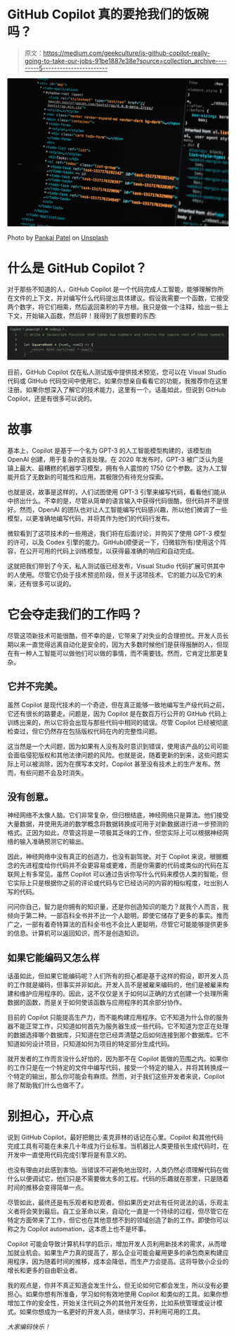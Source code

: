 # GitHub Copilot 真的要抢我们的饭碗吗？

> 原文：<https://medium.com/geekculture/is-github-copilot-really-going-to-take-our-jobs-91be1887e38e?source=collection_archive---------5----------------------->

![](img/2591f8d4ba03d0ac2a1da1e96e01c7fd.png)

Photo by [Pankaj Patel](https://unsplash.com/@pankajpatel?utm_source=medium&utm_medium=referral) on [Unsplash](https://unsplash.com?utm_source=medium&utm_medium=referral)

# 什么是 GitHub Copilot？

对于那些不知道的人，GitHub Copilot 是一个代码完成人工智能，能够理解你所在文件的上下文，并对编写什么代码提出具体建议。假设我需要一个函数，它接受两个数字，将它们相乘，然后返回乘积的平方根。我只是做一个注释，给出一些上下文，开始输入函数，然后砰！我得到了我想要的东西:

![](img/844349a5ef3ad513fddb158b4d634166.png)

目前，GitHub Copilot 仅在私人测试版中提供技术预览，您可以在 Visual Studio 代码或 GitHub 代码空间中使用它。如果你想亲自看看它的功能，我推荐你在这里注册。如果你想深入了解它的技术能力，这里有一个。话虽如此，但说到 GitHub Copilot，还是有很多可以说的。

# 故事

基本上，Copilot 是基于一个名为 GPT-3 的人工智能模型构建的，该模型由 OpenAI 创建，用于复杂的语言处理。在 2020 年发布时，GPT-3 被广泛认为是镇上最大、最糟糕的机器学习模型，拥有令人震惊的 1750 亿个参数。这为人工智能开启了无数新的可能性和应用，其极限仍有待充分探索。

也就是说，故事是这样的，人们试图使用 GPT-3 引擎来编写代码，看看他们能从中挤出什么。不幸的是，尽管从简单的语言输入中获得代码很酷，但代码并不是很好。然而，OpenAI 的团队也对让人工智能编写代码感兴趣，所以他们微调了一些模型，以更准确地编写代码，并将其作为他们的代码行发布。

微软看到了这项技术的一些用途，我们将在后面讨论，并购买了使用 GPT-3 模型的许可，以及 Codex 引擎的能力。GitHub(顺便说一下，归微软所有)使用这个阵容，在公开可用的代码上训练模型，以获得最准确的响应和自动完成。

这就把我们带到了今天，私人测试版已经发布，Visual Studio 代码扩展可供其中的人使用。尽管它仍处于技术预览阶段，但关于这项技术、它的能力以及它的未来，还有很多可以说的。

# 它会夺走我们的工作吗？

尽管这项新技术可能很酷，但不幸的是，它带来了对失业的合理担忧。开发人员长期以来一直觉得远离自动化是安全的，因为大多数时候他们是获得报酬的人，但现在有一种人工智能可以做他们可以做的事情，而不需要钱。然而，它肯定比那更复杂。

## 它并不完美。

虽然 Copilot 是现代技术的一个奇迹，但在真正能够一致地编写生产级代码之前，它还有很长的路要走。问题是，因为 Copilot 是在数百万行公开的 GitHub 代码上训练出来的，所以它将会出现与那些代码中相同的错误。尽管 Copilot 已经被彻底检查过，但它仍然存在包括版权代码在内的完整性问题。

这当然是一个大问题，因为如果有人没有及时意识到错误，使用该产品的公司可能会面临侵犯版权和其他法律问题的风险。也就是说，随着更新的到来，这些问题实际上可以被消除，因为在撰写本文时，Copilot 甚至没有技术上的生产发布。然而，有些问题不会及时消失。

## 没有创意。

神经网络不太像人脑。它们非常复杂，但归根结底，神经网络只是算法。他们接受大量数据，并使用先进的数学概念将数据转换成可用于对新数据进行进一步预测的格式。正因为如此，尽管这将是一项极其乏味的工作，但您实际上可以根据神经网络的输入准确预测它的输出。

因此，神经网络中没有真正的创造力，也没有副驾驶。对于 Copilot 来说，根据概念的先进程度给你代码并不会更容易或更难，而是你需要的代码或类似的代码在互联网上有多常见。虽然 Copilot 可以通过告诉你写什么代码来模仿人类的智能，但它实际上只是根据你之前的评论或代码与它已经访问的内容的相似程度，吐出别人写的代码。

问问你自己，智力是你拥有的知识量，还是你创造知识的能力？就我个人而言，我倾向于第二种。一部百科全书并不比一个人聪明，即使它储存了更多的事实。推而广之，一部有着奇特算法的百科全书也不会比人更聪明，尽管它可能能够提供更多的信息。计算机可以返回知识，而不是创造知识。

## 如果它能编码又怎么样

话虽如此，但如果它能编码呢？人们所有的担心都是基于这样的假设，即开发人员的工作就是编码，但事实并非如此。开发人员不是被雇来编码的，他们是被雇来构建和维护应用程序的。因此，这不仅仅是关于如何以正确的方式创建一个处理所需数据的函数，而是关于如何使该函数与应用程序的其余部分协作。

目前的 Copilot 只能提高生产力，而不能构建应用程序。它不知道为什么你的服务器不能正常工作，只知道如何首先为服务器生成一些代码。它不知道为您正在处理的数据选择哪个数据库，只知道在您已经弄清楚之后如何连接到那个数据库。它不知道如何设计项目，只知道如何为项目的特定部分生成代码。

就开发者的工作而言没什么好怕的，因为那不在 Copilot 能做的范围之内。如果你的工作只是在一个特定的文件中编写代码，接受一个特定的输入，并将其转换成一个特定的输出，那么你可能会有麻烦。然而，对于我们这些开发者来说，Copilot 除了帮助我们什么也做不了。

# 别担心，开心点

说到 GitHub Copilot，最好把鲍比·麦克菲林的话记在心里。Copilot 和其他代码完成工具有可能在未来几十年成为行业标准。当机器比人类更擅长生成代码时，在开发中一直使用代码完成引擎将是有意义的。

也没有理由对此感到害怕。当错误不可避免地出现时，人类仍然必须理解代码在做什么以便调试它，他们只是不需要做太多的工程。代码的乐趣就在那里，只是随着时间的推移会变得简单一点。

尽管如此，最终还是有乐观者和悲观者。但如果历史对此有任何说法的话，乐观主义者将会笑到最后。自工业革命以来，自动化一直是一个持续的过程，但尽管它在特定方面带来了工作，但它也在其他意想不到的领域创造了新的工作。即使你可以称之为 Copilot automation，这本质上也不是坏事。

Copilot 可能会导致计算机科学的启示，增加开发人员利用新技术的需求，从而增加就业机会。如果生产力真的提高了，那么企业可能会雇用更多的承包商来构建应用程序，因为随着时间的推移，成本会降低，而生产力会提高。这将导致小企业的增长和更多的自由职业者。

我的观点是，你并不真正知道会发生什么，但无论如何它都会发生，所以没有必要担心。如果你想有所准备，学习如何有效地使用 Copilot 和类似的工具。如果你想增加工作的安全性，开始关注代码之外的其他开发任务，比如系统管理或设计模式。如果你想成为一名更好的开发人员，继续学习，并利用可用的工具。

*大家编码快乐！*